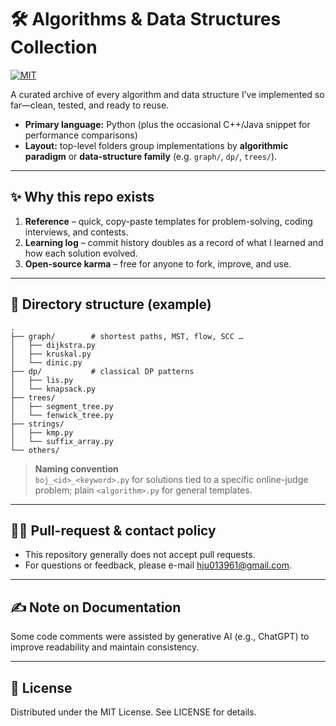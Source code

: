 # 🛠️ Algorithms & Data Structures Collection
[![MIT](https://img.shields.io/badge/license-MIT-blue.svg)](LICENSE)

A curated archive of every algorithm and data structure I’ve implemented so far—clean, tested, and ready to reuse.

- **Primary language:** Python (plus the occasional C++/Java snippet for performance comparisons)  
- **Layout:** top-level folders group implementations by **algorithmic paradigm** or **data-structure family** (e.g. `graph/`, `dp/`, `trees/`).

---

## ✨ Why this repo exists
1. **Reference** – quick, copy-paste templates for problem-solving, coding interviews, and contests.  
2. **Learning log** – commit history doubles as a record of what I learned and how each solution evolved.  
3. **Open-source karma** – free for anyone to fork, improve, and use.

---

## 📁 Directory structure (example)

```text
.
├── graph/        # shortest paths, MST, flow, SCC …
│   ├── dijkstra.py
│   ├── kruskal.py
│   └── dinic.py
├── dp/           # classical DP patterns
│   ├── lis.py
│   └── knapsack.py
├── trees/
│   ├── segment_tree.py
│   └── fenwick_tree.py
├── strings/
│   ├── kmp.py
│   └── suffix_array.py
└── others/
```

> **Naming convention** </br>
> `boj_<id>_<keyword>.py` for solutions tied to a specific online-judge problem; plain `<algorithm>.py` for general templates.

---

## 🙋‍♂️ Pull-request & contact policy
- This repository generally does not accept pull requests.
- For questions or feedback, please e-mail hju013961@gmail.com.

---

## ✍️ Note on Documentation
Some code comments were assisted by generative AI (e.g., ChatGPT) to improve readability and maintain consistency.

---

## 📜 License
Distributed under the MIT License. See LICENSE for details.
